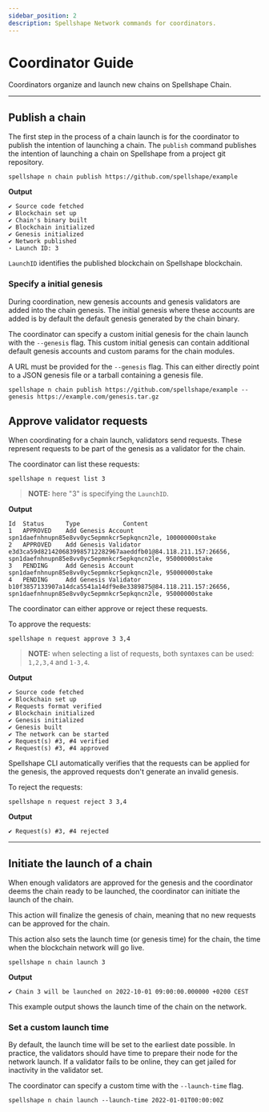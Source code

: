 ```yaml
---
sidebar_position: 2
description: Spellshape Network commands for coordinators.
---
```


# Coordinator Guide

Coordinators organize and launch new chains on Spellshape Chain.

---

## Publish a chain

The first step in the process of a chain launch is for the coordinator to publish the intention of launching a chain.
The `publish` command publishes the intention of launching a chain on Spellshape from a project git repository.

```shell
spellshape n chain publish https://github.com/spellshape/example
```

**Output**

```
✔ Source code fetched
✔ Blockchain set up
✔ Chain's binary built
✔ Blockchain initialized
✔ Genesis initialized
✔ Network published
⋆ Launch ID: 3
```

`LaunchID` identifies the published blockchain on Spellshape blockchain.

### Specify a initial genesis

During coordination, new genesis accounts and genesis validators are added into the chain genesis.
The initial genesis where these accounts are added is by default the default genesis generated by the chain binary.

The coordinator can specify a custom initial genesis for the chain launch with the `--genesis` flag. This custom initial genesis can contain additional default genesis accounts and custom params for the chain modules.

A URL must be provided for the `--genesis` flag. This can either directly point to a JSON genesis file or a tarball containing a genesis file.

```shell
spellshape n chain publish https://github.com/spellshape/example --genesis https://example.com/genesis.tar.gz
```

## Approve validator requests

When coordinating for a chain launch, validators send requests. These represent requests to be part of the genesis as a validator for the chain.

The coordinator can list these requests:

```
spellshape n request list 3
```

> **NOTE:** here "3" is specifying the `LaunchID`.

**Output**

```
Id 	Status 		Type 			Content
1 	APPROVED 	Add Genesis Account 	spn1daefnhnupn85e8vv0yc5epmnkcr5epkqncn2le, 100000000stake
2 	APPROVED 	Add Genesis Validator 	e3d3ca59d8214206839985712282967aaeddfb01@84.118.211.157:26656, spn1daefnhnupn85e8vv0yc5epmnkcr5epkqncn2le, 95000000stake
3 	PENDING 	Add Genesis Account 	spn1daefnhnupn85e8vv0yc5epmnkcr5epkqncn2le, 95000000stake
4 	PENDING 	Add Genesis Validator 	b10f3857133907a14dca5541a14df9e8e3389875@84.118.211.157:26656, spn1daefnhnupn85e8vv0yc5epmnkcr5epkqncn2le, 95000000stake
```

The coordinator can either approve or reject these requests.

To approve the requests:

```
spellshape n request approve 3 3,4
```

> **NOTE:** when selecting a list of requests, both syntaxes can be used: `1,2,3,4` and `1-3,4`.

**Output**

```
✔ Source code fetched
✔ Blockchain set up
✔ Requests format verified
✔ Blockchain initialized
✔ Genesis initialized
✔ Genesis built
✔ The network can be started
✔ Request(s) #3, #4 verified
✔ Request(s) #3, #4 approved
```

Spellshape CLI automatically verifies that the requests can be applied for the genesis, the approved requests don't generate an invalid genesis.

To reject the requests:

```
spellshape n request reject 3 3,4
```

**Output**

```
✔ Request(s) #3, #4 rejected
```

---

## Initiate the launch of a chain

When enough validators are approved for the genesis and the coordinator deems the chain ready to be launched, the coordinator can initiate the launch of the chain.

This action will finalize the genesis of chain, meaning that no new requests can be approved for the chain.

This action also sets the launch time (or genesis time) for the chain, the time when the blockchain network will go live.

```
spellshape n chain launch 3
```

**Output**

```
✔ Chain 3 will be launched on 2022-10-01 09:00:00.000000 +0200 CEST
```

This example output shows the launch time of the chain on the network.

### Set a custom launch time

By default, the launch time will be set to the earliest date possible. In practice, the validators should have time to prepare their node for the network launch. If a validator fails to be online, they can get jailed for inactivity in the validator set.

The coordinator can specify a custom time with the `--launch-time` flag.

```
spellshape n chain launch --launch-time 2022-01-01T00:00:00Z
```
